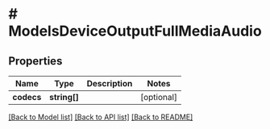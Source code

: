 # # ModelsDeviceOutputFullMediaAudio

## Properties

Name | Type | Description | Notes
------------ | ------------- | ------------- | -------------
**codecs** | **string[]** |  | [optional]

[[Back to Model list]](../../README.md#models) [[Back to API list]](../../README.md#endpoints) [[Back to README]](../../README.md)
